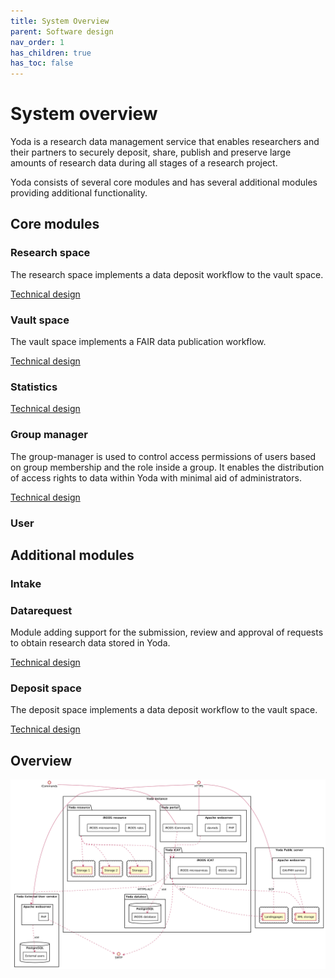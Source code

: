 ```yaml
---
title: System Overview
parent: Software design
nav_order: 1
has_children: true
has_toc: false
---
```

# System overview

Yoda is a research data management service that enables researchers and their partners to securely deposit, share, publish and preserve large amounts of research data during all stages of a research project.

Yoda consists of several core modules and has several additional modules providing additional functionality.

## Core modules

### Research space
The research space implements a data deposit workflow to the vault space.

[Technical design](research-space.md)

### Vault space
The vault space implements a FAIR data publication workflow.

[Technical design](vault-space.md)

### Statistics

[Technical design](statistics.md)

### Group manager
The group-manager is used to control access permissions of users based on group membership and the role inside a group.
It enables the distribution of access rights to data within Yoda with minimal aid of administrators.

[Technical design](group-manager.md)

### User


## Additional modules

### Intake

### Datarequest
Module adding support for the submission, review and approval of requests to obtain research data stored in Yoda.

[Technical design](data-requests.md)

### Deposit space
The deposit space implements a data deposit workflow to the vault space.

[Technical design](deposit-space.md)

## Overview
![System overview](img/system-overview.png)
